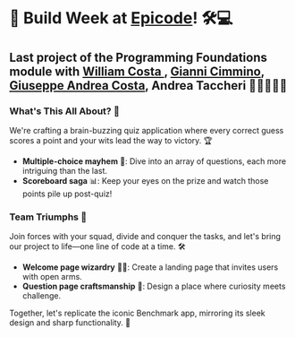 # 🚀 Build Week at [Epicode](https://epicode.com/it/)! 🛠️💻

## Last project of the Programming Foundations module with [William Costa ](https://github.com/WillyWilliam00), [Gianni Cimmino](https://github.com/GianniCimmino), [Giuseppe Andrea Costa](https://github.com/giuseppeandreacosta), Andrea Taccheri 🎉👨‍💻👩‍💻

### What's This All About? 🤔

We're crafting a brain-buzzing quiz application where every correct guess scores a point and your wits lead the way to victory. 🏆

- **Multiple-choice mayhem** 📝: Dive into an array of questions, each more intriguing than the last.
- **Scoreboard saga** 📊: Keep your eyes on the prize and watch those points pile up post-quiz!

### Team Triumphs 🤝

Join forces with your squad, divide and conquer the tasks, and let's bring our project to life—one line of code at a time. 🛠️

- **Welcome page wizardry** 🧙‍♂️: Create a landing page that invites users with open arms.
- **Question page craftsmanship** 🎨: Design a place where curiosity meets challenge.

Together, let's replicate the iconic Benchmark app, mirroring its sleek design and sharp functionality. 🌟
